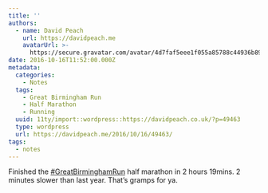 ```yaml
---
title: ''
authors:
  - name: David Peach
    url: https://davidpeach.me
    avatarUrl: >-
      https://secure.gravatar.com/avatar/4d7faf5eee1f055a85788c44936b8995eaab6dfb004e7854ec747ccb272e91ee?s=96&d=mm&r=g
date: 2016-10-16T11:52:00.000Z
metadata:
  categories:
    - Notes
  tags:
    - Great Birmingham Run
    - Half Marathon
    - Running
  uuid: 11ty/import::wordpress::https://davidpeach.co.uk/?p=49463
  type: wordpress
  url: https://davidpeach.me/2016/10/16/49463/
tags:
  - notes
---
```

Finished the [#GreatBirminghamRun](https://twitter.com/search?q=%23GreatBirminghamRun) half marathon in 2 hours 19mins. 2 minutes slower than last year. That’s gramps for ya.
